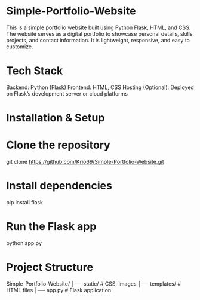 # Simple-Portfolio-Website
This is a simple portfolio website built using Python Flask, HTML, and CSS. The website serves as a digital portfolio to showcase personal details, skills, projects, and contact information. It is lightweight, responsive, and easy to customize.
# Tech Stack
Backend: Python (Flask)
Frontend: HTML, CSS
Hosting (Optional): Deployed on Flask’s development server or cloud platforms
# Installation & Setup
# Clone the repository
git clone https://github.com/Krio69/Simple-Portfolio-Website.git  
# Install dependencies
pip install flask
# Run the Flask app
python app.py
# Project Structure
Simple-Portfolio-Website/
│── static/           # CSS, Images
│── templates/        # HTML files 
│── app.py            # Flask application

